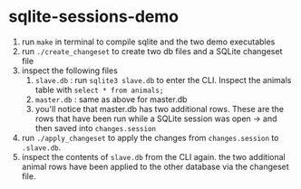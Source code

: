 # sqlite-sessions-demo

1. run `make` in terminal to compile sqlite and the two demo executables
1. run `./create_changeset` to create two db files and a SQLite changeset file
1. inspect the following files
    1. `slave.db` : run `sqlite3 slave.db` to enter the CLI. Inspect the animals table with `select * from animals;`
    1. `master.db` : same as above for master.db
    1. you'll notice that master.db has two additional rows. These are the rows that have been run while a SQLite session was open -> and then saved into `changes.session`
1. run `./apply_changeset` to apply the changes from `changes.session` to `.slave.db`.
1. inspect the contents of `slave.db` from the CLI again. the two additional animal rows have been applied to the other database via the changeset file.